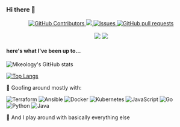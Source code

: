 ### Hi there 👋 

<p align="center">
    <!-- a href="https://github.com/mkeology/mkeology/actions">
      <img alt="Tests Passing" src="https://github.com/mkeology/mkeology/workflows/Test/badge.svg" />
    </a -->
    <a href="https://github.com/mkeology/mkeology/graphs/contributors">
      <img alt="GitHub Contributors" src="https://img.shields.io/github/contributors/mkeology/mkeology" />
    </a>
    <a href="https://codecov.io/gh/mkeology/mkeology">
      <img src="https://codecov.io/gh/mkeology/mkeology/branch/master/graph/badge.svg" />
    </a>
    <a href="https://github.com/mkeology/mkeology/issues">
      <img alt="Issues" src="https://img.shields.io/github/issues/mkeology/mkeology?color=0088ff" />
    </a>
    <a href="https://github.com/mkeology/mkeology/pulls">
      <img alt="GitHub pull requests" src="https://img.shields.io/github/issues-pr/mkeology/mkeology?color=0088ff" />
    </a>
    <br />
    <br />
      <img src="https://img.shields.io/badge/Supported%20by-VSCode%20Power%20User%20%E2%86%92-gray.svg?colorA=655BE1&colorB=4F44D6&style=for-the-badge"/>
      <img src="https://img.shields.io/badge/Supported%20by-Node%20Cli.com%20%E2%86%92-gray.svg?colorA=61c265&colorB=4CAF50&style=for-the-badge"/>
  </p>
  
#### here's what I've been up to...
![Mkeology's GitHub stats](https://github-readme-stats.vercel.app/api?username=mkeology&show_icons=true&hide_title=true&theme=solarized-dark&count_private=true&hide=stars)

[![Top Langs](https://github-readme-stats.vercel.app/api/top-langs/?username=mkeology&layout=compact&theme=solarized-dark&count_private=true&show_icons=true)](https://github.com/mkeology/github-readme-stats)

🤔 Goofing around mostly with:

![Terraform](https://img.shields.io/badge/Terraform-8e7cc3.svg?style=for-the-badge&logo=terraform&logoColor=white)
![Ansible](https://img.shields.io/badge/ansible-f44336.svg?style=for-the-badge&logo=ansible&logoColor=white)
![Docker](https://img.shields.io/badge/docker-6fa8dc.svg?style=for-the-badge&logo=docker&logoColor=white)
![Kubernetes](https://img.shields.io/badge/kubernetes-%23326ce5.svg?style=for-the-badge&logo=kubernetes&logoColor=white)
![JavaScript](https://img.shields.io/badge/JavaScript-323330?style=for-the-badge&logo=javascript&logoColor=F7DF1E)
![Go](https://img.shields.io/badge/Go-00ADD8?style=for-the-badge&logo=go&logoColor=white)
![Python](https://img.shields.io/badge/python-3670A0?style=for-the-badge&logo=python&logoColor=ffdd54)
![Java](https://img.shields.io/badge/java-%23ED8B00.svg?style=for-the-badge&logo=OpenJDK&logoColor=white)

🌱 And I play around with basically everything else
<!--
**mkeology/mkeology** is a ✨ _special_ ✨ repository because its `README.md` (this file) appears on your GitHub profile.

Here are some ideas to get you started:

- 🔭 I’m currently working on ...
- 🌱 I’m currently learning ...
- 👯 I’m looking to collaborate on ...
- 🤔 I’m looking for help with ...
- 💬 Ask me about ...
- 📫 How to reach me: ...
- 😄 Pronouns: ...
- ⚡ Fun fact: ...
-->
